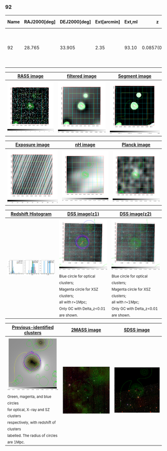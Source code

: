 <div STYLE="page-break-after: always;"></div>

### 92

|Name|RAJ2000[deg]|DEJ2000[deg] |Ext[arcmin]| Ext,ml | z | z_src| C|GC(XSZ,Delta_z<0.01)| GC(OPT,Delta_z<0.01)|GC| R_sig[arcmin] | R500[arcmin] | R500[Mpc]| CRsig[c/s] | CR500[c/s] |L500[1E44 erg/s]|F500[1E-12 erg/s/cm^2]| M500[1E14 Msun]|Tx[keV]|Cnt_sig|Beta|Rc[arcmin]|Comment|Alias|
|---|---|---|---|---|---|------|---|--------|---------|----------|---|---|---|---|---|---|---|---|---|---|---|---|---|---|
|92| 28.765| 33.905| 2.35| 93.10| 0.0857(0.006)| z1, z_xsz| B| L03, MCXC, PSZ2, Tar, XB| A, N, W| A, L03, MCXC, N, PSZ2, SWXCS, Tar, W, XB| 7.338| 9.719| 0.937| 0.303(0.049)| 0.321(0.052)| 1.053(0.074)| 5.768(0.406)| 2.54(0.09)| 3.91(0.09)| 113.2| 0.943(-0.075+0.041)| 4.105(-0.424+0.347)| -| k270|

|[RASS image](../image/92/92_img.pdf)|[filtered image](../image/92/92_fil.pdf)|[Segment image](../image/92/92_seg.pdf)|
|-------------------|--------------------|-------------------|
| <img src="../image/92/92_img.png" width="300">  | <img src="../image/92/92_fil.png" width="300">   | <img src="../image/92/92_seg.png" width="300">  |

|[Exposure image](../image/92/92_mex.pdf)| [nH image](../image/92/92_nh.pdf)| [Planck image](../image/92/92_p.pdf)|
|-------------------|--------------------|-------------------|
|<img src="../image/92/92_mex.png" width="300">   | <img src="../image/92/92_nh.png" width="300">    | <img src="../image/92/92_p.png" width="300"> |

|[Redshift Histogram](../image/92/92_zg.pdf) | [DSS image(z1)](../image/92/92_dss_z1.pdf)      |  [DSS image(z2)](../image/92/92_dss_z2.pdf)    |
|-------------------|--------------------|-------------------|
|<img src="../image/92/92_zg.png" width="300"> |<img src="../image/92/92_dss_z1.png" width="300"> <sub><br>Blue circle for optical clusters; <br>Magenta circle for XSZ clusters; <br>all with r=1Mpc; <br>Only GC with Delta_z<0.01 are shown. </sub>| <img src="../image/92/92_dss_z2.png" width="300"><sub><br>Blue circle for optical clusters; <br>Magenta circle for XSZ clusters; <br>all with r=1Mpc; <br>Only GC with Delta_z<0.01 are shown. </sub> |

|[Previous-identified clusters](../image/92/92_gc.pdf) | [2MASS image](../image/92/92_2mass.pdf)      |[SDSS image](../image/92/92_sdss.pdf)   |
|-------------------|-------------------|-------------------|
|<img src=../image/92/92_gc.png width="300"> <br><sub>Green, magenta, and blue circles <br>for optical, X-ray and SZ clusters <br>respectively, with redshift of clusters <br>labelled. The radius of circles <br>are 1Mpc.</sub>|<img src="../image/92/92_2mass.png" width="300">  | <img src="../image/92/92_sdss.png" width="300">  |




